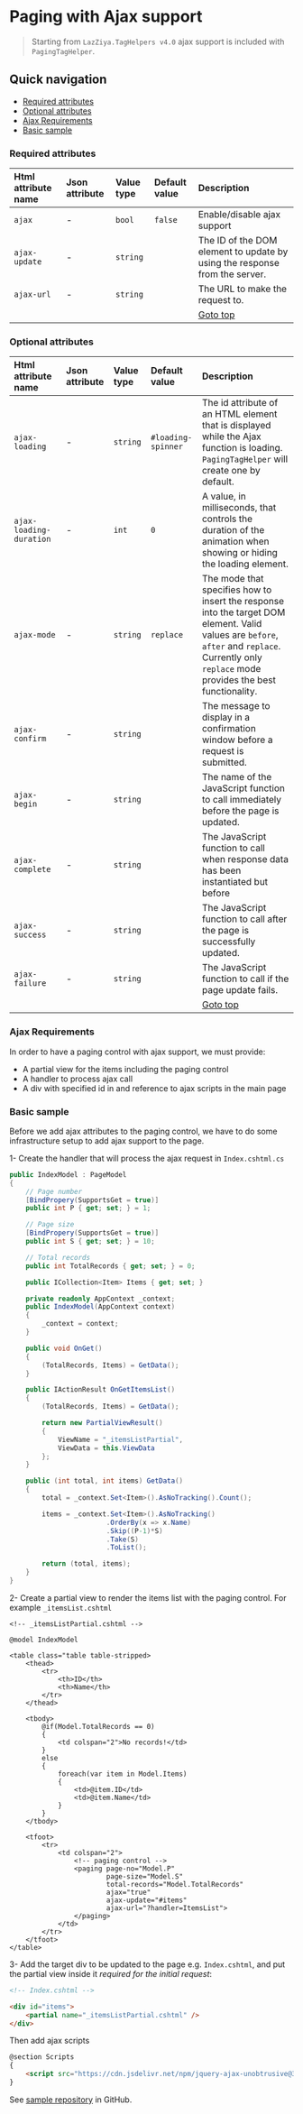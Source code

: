# Paging with Ajax support

> Starting from `LazZiya.TagHelpers v4.0` ajax support is included with `PagingTagHelper`.

## Quick navigation
- [Required attributes](#required-attributes)
- [Optional attributes](#optional-attributes)
- [Ajax Requirements](#requirements)
- [Basic sample](#basic-sample)

### Required attributes
| Html attribute name | Json attribute | Value type | Default value | Description |
|:---|:---|:---|:---|:---|
| `ajax` | - | `bool` | `false` | Enable/disable ajax support |
| `ajax-update` | - | `string` |   | The ID of the DOM element to update by using the response from the server. |
| `ajax-url` | - | `string` |   | The URL to make the request to. |
| | | | | [Goto top](#quick-navigation) |

### Optional attributes
| Html attribute name | Json attribute | Value type | Default value | Description |
|:---|:---|:---|:---|:---|
| `ajax-loading` | - | `string` | `#loading-spinner` | The id attribute of an HTML element that is displayed while the Ajax function is loading. `PagingTagHelper` will create one by default. |
| `ajax-loading-duration` | - | `int` | `0` | A value, in milliseconds, that controls the duration of the animation when showing or hiding the loading element. |
| `ajax-mode` | - | `string` | `replace` | The mode that specifies how to insert the response into the target DOM element. Valid values are `before`, `after` and `replace`. Currently only `replace` mode provides the best functionality. |
| `ajax-confirm` | - | `string` |   | The message to display in a confirmation window before a request is submitted. |
| `ajax-begin` | - | `string` |   | The name of the JavaScript function to call immediately before the page is updated. |
| `ajax-complete` | - | `string` |   | The JavaScript function to call when response data has been instantiated but before 
| `ajax-success` | - | `string` |   | The JavaScript function to call after the page is successfully updated. |
| `ajax-failure` | - | `string` |   | The JavaScript function to call if the page update fails. |
| <img width="450" /> | | | | [Goto top](#quick-navigation) |


### Ajax Requirements

In order to have a paging control with ajax support, we must provide:
- A partial view for the items including the paging control
- A handler to process ajax call
- A div with specified id in and reference to ajax scripts in the main page 

### Basic sample

Before we add ajax attributes to the paging control, we have to do some infrastructure setup to add ajax support to the page.

1- Create the handler that will process the ajax request in `Index.cshtml.cs`

````cs
public IndexModel : PageModel
{
    // Page number
    [BindPropery(SupportsGet = true)]
    public int P { get; set; } = 1;

    // Page size
    [BindPropery(SupportsGet = true)]
    public int S { get; set; } = 10;

    // Total records
    public int TotalRecords { get; set; } = 0;

    public ICollection<Item> Items { get; set; }

    private readonly AppContext _context;
    public IndexModel(AppContext context)
    {
        _context = context;
    }

    public void OnGet()
    {
        (TotalRecords, Items) = GetData();
    }

    public IActionResult OnGetItemsList()
    {
        (TotalRecords, Items) = GetData();

        return new PartialViewResult()
        {
            ViewName = "_itemsListPartial",
            ViewData = this.ViewData
        };
    }

    public (int total, int items) GetData()
    {
        total = _context.Set<Item>().AsNoTracking().Count();

        items = _context.Set<Item>().AsNoTracking()
                        .OrderBy(x => x.Name)
                        .Skip((P-1)*S)
                        .Take(S)
                        .ToList();

        return (total, items);
    }
}
````

2- Create a partial view to render the items list with the paging control. For example `_itemsList.cshtml`

````razor
<!-- _itemsListPartial.cshtml -->

@model IndexModel

<table class="table table-stripped>
    <thead>
        <tr>
            <th>ID</th>
            <th>Name</th>
        </tr>
    </thead>

    <tbody>
        @if(Model.TotalRecords == 0)
        {
            <td colspan="2">No records!</td>    
        }
        else
        {
            foreach(var item in Model.Items)
            {
                <td>@item.ID</td>
                <td>@item.Name</td>
            }
        }
    </tbody>

    <tfoot>
        <tr>
            <td colspan="2">
                <!-- paging control -->
                <paging page-no="Model.P"
                        page-size="Model.S"
                        total-records="Model.TotalRecords"
                        ajax="true"
                        ajax-update="#items"
                        ajax-url="?handler=ItemsList">
                </paging>
            </td>
        </tr>
    </tfoot>
</table>
````

3- Add the target div to be updated to the page e.g. `Index.cshtml`, and put the partial view inside it _required for the initial request_:

````html
<!-- Index.cshtml -->

<div id="items">
    <partial name="_itemsListPartial.cshtml" />
</div>
````

Then add ajax scripts

````html
@section Scripts
{
    <script src="https://cdn.jsdelivr.net/npm/jquery-ajax-unobtrusive@3.2.6/dist/jquery.unobtrusive-ajax.min.js"></script>
}
````

See [sample repository](https://github.com/LazZiya/PagingSampleProject) in GitHub.
